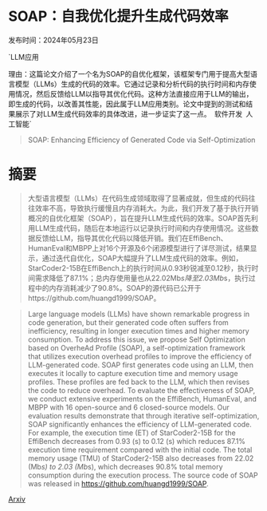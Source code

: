 # SOAP：自我优化提升生成代码效率

发布时间：2024年05月23日

`LLM应用

理由：这篇论文介绍了一个名为SOAP的自优化框架，该框架专门用于提高大型语言模型（LLMs）生成的代码的效率。它通过记录和分析代码的执行时间和内存使用情况，然后反馈给LLM以指导其优化代码。这种方法直接应用于LLM的输出，即生成的代码，以改善其性能，因此属于LLM应用类别。论文中提到的测试和结果展示了对LLM生成代码效率的具体改进，进一步证实了这一点。` `软件开发` `人工智能`

> SOAP: Enhancing Efficiency of Generated Code via Self-Optimization

# 摘要

> 大型语言模型（LLMs）在代码生成领域取得了显著成就，但生成的代码往往效率不高，导致执行缓慢且内存消耗大。为此，我们开发了基于执行开销概况的自优化框架（SOAP），旨在提升LLM生成代码的效率。SOAP首先利用LLM生成代码，随后在本地运行以记录执行时间和内存使用情况。这些数据反馈给LLM，指导其优化代码以降低开销。我们在EffiBench、HumanEval和MBPP上对16个开源及6个闭源模型进行了详尽测试，结果显示，通过迭代自优化，SOAP大幅提升了LLM生成代码的效率。例如，StarCoder2-15B在EffiBench上的执行时间从0.93秒锐减至0.12秒，执行时间需求降低了87.1%；总内存使用量也从22.02Mb*s降至2.03Mb*s，执行过程中的内存消耗减少了90.8%。SOAP的源代码已公开于https://github.com/huangd1999/SOAP。

> Large language models (LLMs) have shown remarkable progress in code generation, but their generated code often suffers from inefficiency, resulting in longer execution times and higher memory consumption. To address this issue, we propose Self Optimization based on OverheAd Profile (SOAP), a self-optimization framework that utilizes execution overhead profiles to improve the efficiency of LLM-generated code. SOAP first generates code using an LLM, then executes it locally to capture execution time and memory usage profiles. These profiles are fed back to the LLM, which then revises the code to reduce overhead. To evaluate the effectiveness of SOAP, we conduct extensive experiments on the EffiBench, HumanEval, and MBPP with 16 open-source and 6 closed-source models. Our evaluation results demonstrate that through iterative self-optimization, SOAP significantly enhances the efficiency of LLM-generated code. For example, the execution time (ET) of StarCoder2-15B for the EffiBench decreases from 0.93 (s) to 0.12 (s) which reduces 87.1% execution time requirement compared with the initial code. The total memory usage (TMU) of StarCoder2-15B also decreases from 22.02 (Mb*s) to 2.03 (Mb*s), which decreases 90.8% total memory consumption during the execution process. The source code of SOAP was released in https://github.com/huangd1999/SOAP.

[Arxiv](https://arxiv.org/abs/2405.15189)